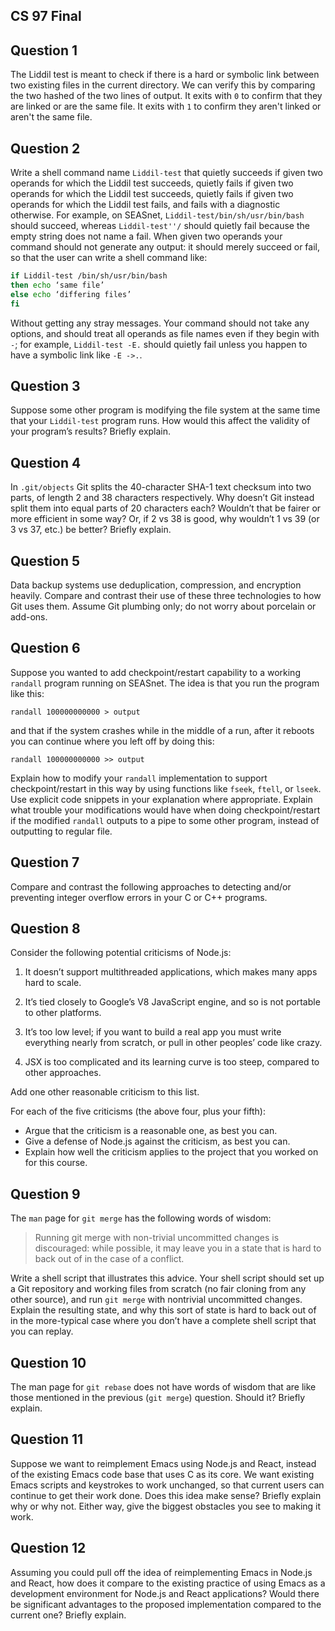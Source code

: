 ## CS 97 Final



## Question 1

The Liddil test is meant to check if there is a hard or symbolic link between two existing files in the current directory. We can verify this by comparing the two hashed of the two lines of output. It exits with `0` to confirm that they are linked or are the same file. It exits with `1` to confirm they aren't linked or aren't the same file.



## Question 2

Write a shell command name `Liddil-test` that quietly succeeds if given two operands for which the Liddil test succeeds, quietly fails if given two operands for which the Liddil test succeeds, quietly fails if given two operands for which the Liddil test fails, and fails with a diagnostic otherwise. For example, on SEASnet, `Liddil-test/bin/sh/usr/bin/bash` should succeed, whereas `Liddil-test''/` should quietly fail because the empty string does not name a fail. When given two operands your command should not generate any output: it should merely succeed or fail, so that the user can write a shell command like:



```bash
if Liddil-test /bin/sh/usr/bin/bash
then echo ‘same file’
else echo ‘differing files’
fi
```



Without getting any stray messages. Your command should not take any options, and should treat all operands as file names even if they begin with `-`; for example, `Liddil-test -E.` should quietly fail unless you happen to have a symbolic link like `-E ->.`.



## Question 3

Suppose some other program is modifying the file system at the same time that your `Liddil-test` program runs. How would this affect the validity of your program’s results? Briefly explain.



## Question 4

In `.git/objects` Git splits the 40-character SHA-1 text checksum into two parts, of length 2 and 38 characters respectively. Why doesn’t Git instead split them into equal parts of 20 characters each? Wouldn’t that be fairer or more efficient in some way? Or, if 2 vs 38 is good, why wouldn’t 1 vs 39 (or 3 vs 37, etc.) be better? Briefly explain.



## Question 5

Data backup systems use deduplication, compression, and encryption heavily. Compare and contrast their use of these three technologies to how Git uses them. Assume Git plumbing only; do not worry about porcelain or add-ons.



## Question 6

Suppose you wanted to add checkpoint/restart capability to a working `randall` program running on SEASnet. The idea is that you run the program like this:

`randall 100000000000 > output`

and that if the system crashes while in the middle of a run, after it reboots you can continue where you left off by doing this:

`randall 100000000000 >> output`

Explain how to modify your `randall` implementation to support checkpoint/restart in this way by using functions like `fseek`, `ftell`, or `lseek`. Use explicit code snippets in your explanation where appropriate. Explain what trouble your modifications would have when doing checkpoint/restart if the modified `randall` outputs to a pipe to some other program, instead of outputting to regular file.



## Question 7

Compare and contrast the following approaches to detecting and/or preventing integer overflow errors in your C or C++ programs.



## Question 8

Consider the following potential criticisms of Node.js:

1. It doesn’t support multithreaded applications, which makes many apps hard to scale.

2. It’s tied closely to Google’s V8 JavaScript engine, and so is not portable to other platforms.

3. It’s too low level; if you want to build a real app you must write everything nearly from scratch, or pull in other peoples’ code like crazy.

4. JSX is too complicated and its learning curve is too steep, compared to other approaches.

Add one other reasonable criticism to this list.

For each of the five criticisms (the above four, plus your fifth):

- Argue that the criticism is a reasonable one, as best you can.
- Give a defense of Node.js against the criticism, as best you can.
- Explain how well the criticism applies to the project that you worked on for this course.



## Question 9

The `man` page for `git merge` has the following words of wisdom:

> Running git merge with non-trivial uncommitted changes is discouraged: while possible, it may leave you in a state that is hard to back out of in the case of a conflict.

Write a shell script that illustrates this advice. Your shell script should set up a Git repository and working files from scratch (no fair cloning from any other source), and run `git merge` with nontrivial uncommitted changes. Explain the resulting state, and why this sort of state is hard to back out of in the more-typical case where you don’t have a complete shell script that you can replay.



## Question 10

The man page for `git rebase` does not have words of wisdom that are like those mentioned in the previous (`git merge`) question. Should it? Briefly explain.



## Question 11

Suppose we want to reimplement Emacs using Node.js and React, instead of the existing Emacs code base that uses C as its core. We want existing Emacs scripts and keystrokes to work unchanged, so that current users can continue to get their work done. Does this idea make sense? Briefly explain why or why not. Either way, give the biggest obstacles you see to making it work.



## Question 12

Assuming you could pull off the idea of reimplementing Emacs in Node.js and React, how does it compare to the existing practice of using Emacs as a development environment for Node.js and React applications? Would there be significant advantages to the proposed implementation compared to the current one? Briefly explain.


